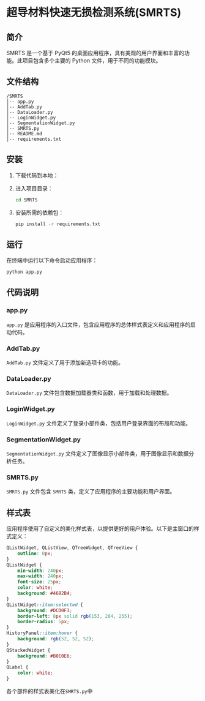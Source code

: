 
# 超导材料快速无损检测系统(SMRTS)

## 简介
SMRTS 是一个基于 PyQt5 的桌面应用程序，具有美观的用户界面和丰富的功能。此项目包含多个主要的 Python 文件，用于不同的功能模块。

## 文件结构
```
/SMRTS
│-- app.py
│-- AddTab.py
│-- DataLoader.py
│-- LoginWidget.py
│-- SegmentationWidget.py
│-- SMRTS.py
│-- README.md
│-- requirements.txt
```

## 安装

1. 下载代码到本地：

2. 进入项目目录：
    ```sh
    cd SMRTS
    ```

3. 安装所需的依赖包：
    ```sh
    pip install -r requirements.txt
    ```

## 运行

在终端中运行以下命令启动应用程序：
```sh
python app.py
```

## 代码说明

### app.py
`app.py` 是应用程序的入口文件，包含应用程序的总体样式表定义和应用程序的启动代码。

### AddTab.py
`AddTab.py` 文件定义了用于添加新选项卡的功能。

### DataLoader.py
`DataLoader.py` 文件包含数据加载器类和函数，用于加载和处理数据。

### LoginWidget.py
`LoginWidget.py` 文件定义了登录小部件类，包括用户登录界面的布局和功能。

### SegmentationWidget.py
`SegmentationWidget.py` 文件定义了图像显示小部件类，用于图像显示和数据分析任务。

### SMRTS.py
`SMRTS.py` 文件包含 `SMRTS` 类，定义了应用程序的主要功能和用户界面。

## 样式表
应用程序使用了自定义的美化样式表，以提供更好的用户体验。以下是主窗口的样式定义：
```css
QListWidget, QListView, QTreeWidget, QTreeView {
    outline: 0px;
}
QListWidget {
    min-width: 240px;
    max-width: 240px;
    font-size: 25px;
    color: white;
    background: #4682B4;
}
QListWidget::item:selected {
    background: #DCD0F3;
    border-left: 8px solid rgb(153, 204, 255);
    border-radius: 5px;
}
HistoryPanel::item:hover {
    background: rgb(52, 52, 52);
}
QStackedWidget {
    background: #B0E0E6;
}
QLabel {
    color: white;
}
```
各个部件的样式表美化在`SMRTS.py`中
